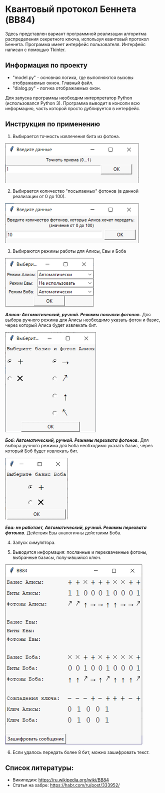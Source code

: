 # Квантовый протокол Беннета (BB84)

Здесь представлен вариант программной реализации алгоритма распределения секретного ключа, используя квантовый протокол Беннета.
Программа имеет интерфейс пользователя. Интерфейс написан с помощью Tkinter.

## Информация по проекту

* "model.py" - основная логика, где выполняются вызовы отображаемых окнон. Главный файл.
* "dialog.py" - логика отображаемых окон.

Для запуска программы необходим интерпретатор Python (использовался Python 3).
Программа выводит в консоли всю информацию, часть которой просто дублируется в интерфейс.

## Инструкция по применению

1. Выбирается точность извлечения бита из фотона.

![Точность приема фотона](https://github.com/iIyaPopov/bennett-protocol/blob/master/images/img1.png)

2. Выбирается количество "посылаемых" фотонов (в данной реализации от 0 до 100).

![Количество фотонов](https://github.com/iIyaPopov/bennett-protocol/blob/master/images/img2.png)

3. Выбираются режимы работы для Алисы, Евы и Боба

![Режимы работы](https://github.com/iIyaPopov/bennett-protocol/blob/master/images/img3.png)

***Алиса: Автоматический, ручной. Режимы посылки фотонов.***
Для выбора ручного режима для Алисы необходимо указать фотон и базис, через который Алиса будет извлекать бит.

![Выбор Алисы](https://github.com/iIyaPopov/bennett-protocol/blob/master/images/img4.png)

***Боб: Автоматический, ручной. Режимы перехвата фотонов.***
Для выбора ручного режима для Боба необходимо указать базис, через который Боб будет извлекать бит.

![Выбор Боба](https://github.com/iIyaPopov/bennett-protocol/blob/master/images/img5.png)

***Ева: не работает, Автоматический, ручной. Режимы перехвата фотонов.***
Действия Евы аналогичны действиям Боба.

4. Запуск симулятора.

5. Выводится информация: посланные и перехваченные фотоны, выбранные базисы, получившийся ключ.

![Точность приема фотона](https://github.com/iIyaPopov/bennett-protocol/blob/master/images/img7.png)

6. Если удалось передать более 8 бит, можно зашифровать текст.



## Список литературы:
* Википедия: <https://ru.wikipedia.org/wiki/BB84>
* Статья на хабре: <https://habr.com/ru/post/333952/>
